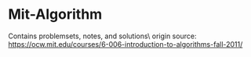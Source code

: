 # Mit-Algorithm
Contains problemsets, notes, and solutions\ 
origin source:\
https://ocw.mit.edu/courses/6-006-introduction-to-algorithms-fall-2011/
